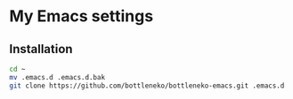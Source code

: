 # My Emacs settings

## Installation

```sh
cd ~
mv .emacs.d .emacs.d.bak
git clone https://github.com/bottleneko/bottleneko-emacs.git .emacs.d
```
